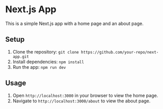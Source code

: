# Next.js App

This is a simple Next.js app with a home page and an about page.

## Setup

1. Clone the repository: `git clone https://github.com/your-repo/next-app.git`
2. Install dependencies: `npm install`
3. Run the app: `npm run dev`

## Usage

1. Open `http://localhost:3000` in your browser to view the home page.
2. Navigate to `http://localhost:3000/about` to view the about page.